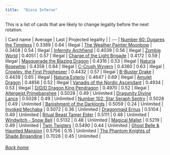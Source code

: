```yaml
---
title:  "Disco Inferno"
---
```


This is a list of cards that are likely to change legality before the next rotation.

| Card name | Average | Last | Projected legality |
| :-- |
[Number 60: Dugares the Timeless](https://db.ygoprodeck.com/card/?search=Number%2060:%20Dugares%20the%20Timeless) | 0.3389 | 0.64 | Illegal |
[The Weather Painter Moonbow](https://db.ygoprodeck.com/card/?search=The%20Weather%20Painter%20Moonbow) | 0.3408 | 0.54 | Illegal |
[Infernity Archfiend](https://db.ygoprodeck.com/card/?search=Infernity%20Archfiend) | 0.4039 | 0.56 | Illegal |
[Zombie World](https://db.ygoprodeck.com/card/?search=Zombie%20World) | 0.4051 | 0.57 | Illegal |
[Charge of the Light Brigade](https://db.ygoprodeck.com/card/?search=Charge%20of%20the%20Light%20Brigade) | 0.4172 | 0.59 | Illegal |
[Masquerade the Blazing Dragon](https://db.ygoprodeck.com/card/?search=Masquerade%20the%20Blazing%20Dragon) | 0.4316 | 0.53 | Illegal |
[Naturia Rosewhip](https://db.ygoprodeck.com/card/?search=Naturia%20Rosewhip) | 0.4358 | 0.84 | Illegal |
[C-Crush Wyvern](https://db.ygoprodeck.com/card/?search=C-Crush%20Wyvern) | 0.4360 | 0.63 | Illegal |
[Crowley, the First Propheseer](https://db.ygoprodeck.com/card/?search=Crowley,%20the%20First%20Propheseer) | 0.4432 | 0.57 | Illegal |
[B-Buster Drake](https://db.ygoprodeck.com/card/?search=B-Buster%20Drake) | 0.4439 | 0.65 | Illegal |
[Naturia Exterio](https://db.ygoprodeck.com/card/?search=Naturia%20Exterio) | 0.4647 | 0.69 | Illegal |
[Amulet Dragon](https://db.ygoprodeck.com/card/?search=Amulet%20Dragon) | 0.4856 | 0.52 | Illegal |
[Vanadis of the Nordic Ascendant](https://db.ygoprodeck.com/card/?search=Vanadis%20of%20the%20Nordic%20Ascendant) | 0.4934 | 0.53 | Illegal |
[D/D/D Dragon King Pendragon](https://db.ygoprodeck.com/card/?search=D/D/D%20Dragon%20King%20Pendragon) | 0.4970 | 0.52 | Illegal |
[Altergeist Primebanshee](https://db.ygoprodeck.com/card/?search=Altergeist%20Primebanshee) | 0.5028 | 0.49 | Unlimited |
[Dragunity Divine Lance](https://db.ygoprodeck.com/card/?search=Dragunity%20Divine%20Lance) | 0.5028 | 0.49 | Unlimited |
[Number 102: Star Seraph Sentry](https://db.ygoprodeck.com/card/?search=Number%20102:%20Star%20Seraph%20Sentry) | 0.5028 | 0.49 | Unlimited |
[Banishment of the Darklords](https://db.ygoprodeck.com/card/?search=Banishment%20of%20the%20Darklords) | 0.5059 | 0.24 | Unlimited |
[Invoked Mechaba](https://db.ygoprodeck.com/card/?search=Invoked%20Mechaba) | 0.5072 | 0.36 | Unlimited |
[Dragonmaid Ernus](https://db.ygoprodeck.com/card/?search=Dragonmaid%20Ernus) | 0.5104 | 0.49 | Unlimited |
[Ritual Beast Tamer Elder](https://db.ygoprodeck.com/card/?search=Ritual%20Beast%20Tamer%20Elder) | 0.5111 | 0.48 | Unlimited |
[Windwitch - Snow Bell](https://db.ygoprodeck.com/card/?search=Windwitch%20-%20Snow%20Bell) | 0.5132 | 0.48 | Unlimited |
[Magical Mallet](https://db.ygoprodeck.com/card/?search=Magical%20Mallet) | 0.5219 | 0.49 | Unlimited |
[Twin Twisters](https://db.ygoprodeck.com/card/?search=Twin%20Twisters) | 0.5490 | 0.44 | Unlimited |
[Ghost Belle & Haunted Mansion](https://db.ygoprodeck.com/card/?search=Ghost%20Belle%20%26%20Haunted%20Mansion) | 0.5756 | 0.15 | Unlimited |
[The Phantom Knights of Shade Brigandine](https://db.ygoprodeck.com/card/?search=The%20Phantom%20Knights%20of%20Shade%20Brigandine) | 0.7026 | 0.45 | Unlimited |

###### [Back home](index)